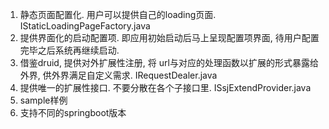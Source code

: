 1. 静态页面配置化. 用户可以提供自己的loading页面.   IStaticLoadingPageFactory.java
2. 提供界面化的启动配置项. 即应用初始启动后马上呈现配置项界面, 待用户配置完毕之后系统再继续启动. 
3. 借鉴druid, 提供对外扩展性注册, 将 url与对应的处理函数以扩展的形式暴露给外界, 供外界满足自定义需求.  IRequestDealer.java
4. 提供唯一的扩展性接口. 不要分散在各个子接口里. ISsjExtendProvider.java
5. sample样例
6. 支持不同的springboot版本